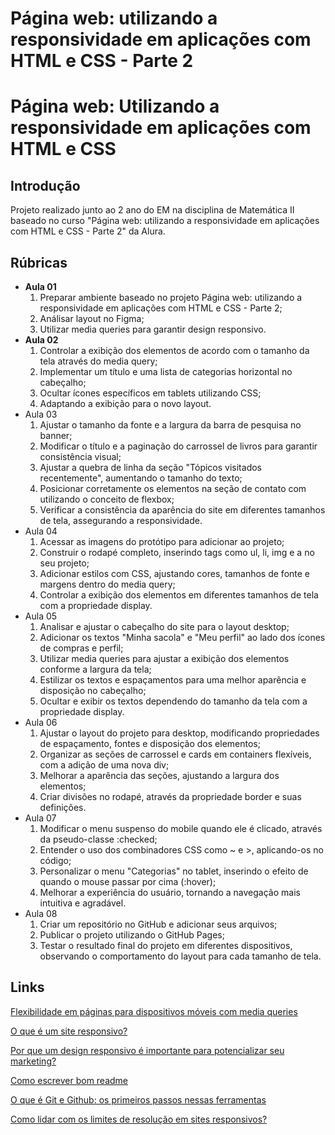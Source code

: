 # Página web: utilizando a responsividade em aplicações com HTML e CSS - Parte 2


# Página web: Utilizando a responsividade em aplicações com HTML e CSS

## Introdução

Projeto realizado junto ao 2 ano do EM na disciplina de Matemática II baseado no curso "Página web: utilizando a responsividade em aplicações com HTML e CSS - Parte 2" da Alura. 

## Rúbricas

* **Aula 01**
   1. Preparar ambiente baseado no projeto Página web: utilizando a responsividade em aplicações com HTML e CSS - Parte 2;
   2. Análisar layout no Figma;
   3. Utilizar media queries para garantir design responsivo.
* **Aula 02**
   1. Controlar a exibição dos elementos de acordo com o tamanho da tela através do media query;
   2. Implementar um título e uma lista de categorias horizontal no cabeçalho;
   3. Ocultar ícones específicos em tablets utilizando CSS;
   4. Adaptando a exibição para o novo layout.
* Aula 03
   1. Ajustar o tamanho da fonte e a largura da barra de pesquisa no banner;
   2. Modificar o título e a paginação do carrossel de livros para garantir consistência visual;
   3. Ajustar a quebra de linha da seção "Tópicos visitados recentemente", aumentando o tamanho do texto;
   4. Posicionar corretamente os elementos na seção de contato com utilizando o conceito de flexbox;
   5. Verificar a consistência da aparência do site em diferentes tamanhos de tela, assegurando a responsividade.
* Aula 04
   1. Acessar as imagens do protótipo para adicionar ao projeto;
   2. Construir o rodapé completo, inserindo tags como ul, li, img e a no seu projeto;
   3. Adicionar estilos com CSS, ajustando cores, tamanhos de fonte e margens dentro do media query;
   4. Controlar a exibição dos elementos em diferentes tamanhos de tela com a propriedade display.
* Aula 05
   1. Analisar e ajustar o cabeçalho do site para o layout desktop;
   2. Adicionar os textos "Minha sacola" e "Meu perfil" ao lado dos ícones de compras e perfil;
   3. Utilizar media queries para ajustar a exibição dos elementos conforme a largura da tela;
   4. Estilizar os textos e espaçamentos para uma melhor aparência e disposição no cabeçalho;
   5. Ocultar e exibir os textos dependendo do tamanho da tela com a propriedade display.
* Aula 06
   1. Ajustar o layout do projeto para desktop, modificando propriedades de espaçamento, fontes e disposição dos elementos;
   2. Organizar as seções de carrossel e cards em containers flexíveis, com a adição de uma nova div;
   3. Melhorar a aparência das seções, ajustando a largura dos elementos;
   4. Criar divisões no rodapé, através da propriedade border e suas definições.
* Aula 07
   1. Modificar o menu suspenso do mobile quando ele é clicado, através da pseudo-classe :checked;
   2. Entender o uso dos combinadores CSS como ~ e >, aplicando-os no código;
   3. Personalizar o menu "Categorias" no tablet, inserindo o efeito de quando o mouse passar por cima (:hover);
   4. Melhorar a experiência do usuário, tornando a navegação mais intuitiva e agradável.
* Aula 08
   1. Criar um repositório no GitHub e adicionar seus arquivos;
   2. Publicar o projeto utilizando o GitHub Pages;
   3. Testar o resultado final do projeto em diferentes dispositivos, observando o comportamento do layout para cada tamanho de tela.

## Links

[Flexibilidade em páginas para dispositivos móveis com media queries]([https://](https://www.alura.com.br/artigos/flexibilidade-em-paginas-para-dispositivos-moveis-com-media-queries))

[O que é um site responsivo?]([https://](https://www.youtube.com/watch?v=yb6_tfdEi5A))

[Por que um design responsivo é importante para potencializar seu marketing?](https://www.alura.com.br/artigos/por-que-um-design-responsivo-e-importante-para-potencializar-seu-marketing)

[Como escrever bom readme]([https://](https://www.alura.com.br/artigos/escrever-bom-readme))

[O que é Git e Github: os primeiros passos nessas ferramentas]([https://](https://www.alura.com.br/artigos/o-que-e-git-github))

[Como lidar com os limites de resolução em sites responsivos?]([https://](https://www.alura.com.br/artigos/como-lidar-com-os-limites-de-resolucao-em-sites-responsivos))